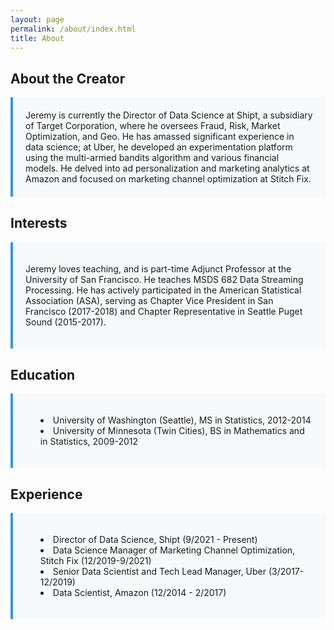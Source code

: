 ```yaml
---
layout: page
permalink: /about/index.html
title: About
---
```


<link rel="stylesheet" href="{{ '/assets/css/main.css' | relative_url }}">

<style>
/* General Styles */
/* body {
  font-family: 'Segoe UI', Tahoma, Geneva, Verdana, sans-serif;
  color: #333;
  line-height: 1.6;
  max-width: 800px;
  margin: auto;
  padding: 1em;
} */

/* Header Styles
h2 {
  color: #2c3e50;
  border-bottom: 2px solid #3498db;
  padding-bottom: 0.3em;
  margin-top: 1em;
  margin-bottom: 1em;
}

/* Sub-header Styles */
h3 {
  color: #2980b9;
  margin-top: 0.5em;
  margin-bottom: 0.5em;
} */

/* Content Styles */
p, ul {
  font-size: 1.1em;
  margin-bottom: 1em;
}

/* List Styles */
ul {
  list-style-position: inside;
}

/* Experience Section Styles */
.section-box {
  background-color: #f8f9fa;
  border-left: 4px solid #3498db;
  padding: 20px;
  margin-bottom: 30px;
}

/* Interests Section Styles */
.interests-container {
  padding-left: 20px;
  border-left: 3px solid #2ecc71;
}

</style>

## About the Creator

<div class="section-box">
Jeremy is currently the Director of Data Science at Shipt, a subsidiary of Target Corporation, where he oversees Fraud, Risk, Market Optimization, and Geo. He has amassed significant experience in data science; at Uber, he developed an experimentation platform using the multi-armed bandits algorithm and various financial models. He delved into ad personalization and marketing analytics at Amazon and focused on marketing channel optimization at Stitch Fix.
</div>

## Interests


<div class="section-box">

Jeremy loves teaching, and is part-time Adjunct Professor at the University of San Francisco. He teaches MSDS 682 Data Streaming Processing. He has actively participated in the American Statistical Association (ASA), serving as Chapter Vice President in San Francisco (2017-2018) and Chapter Representative in Seattle Puget Sound (2015-2017).

</div>

## Education

<div class="section-box">
<ul>
  <li>University of Washington (Seattle), MS in Statistics, 2012-2014</li>
  <li>University of Minnesota (Twin Cities), BS in Mathematics and in Statistics, 2009-2012</li>
</ul>
</div>

## Experience

<div class="section-box">
<ul>
<li>Director of Data Science, Shipt (9/2021 - Present)</li>
<li>Data Science Manager of Marketing Channel Optimization, Stitch Fix (12/2019-9/2021)</li>
<li>Senior Data Scientist and Tech Lead Manager, Uber (3/2017-12/2019)</li>
<li>Data Scientist, Amazon (12/2014 - 2/2017)</li>
</ul>
</div>

